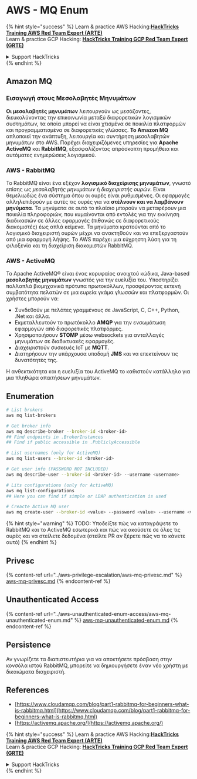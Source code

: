 # AWS - MQ Enum

{% hint style="success" %}
Learn & practice AWS Hacking:<img src="../../../.gitbook/assets/image (1).png" alt="" data-size="line">[**HackTricks Training AWS Red Team Expert (ARTE)**](https://training.hacktricks.xyz/courses/arte)<img src="../../../.gitbook/assets/image (1).png" alt="" data-size="line">\
Learn & practice GCP Hacking: <img src="../../../.gitbook/assets/image (2).png" alt="" data-size="line">[**HackTricks Training GCP Red Team Expert (GRTE)**<img src="../../../.gitbook/assets/image (2).png" alt="" data-size="line">](https://training.hacktricks.xyz/courses/grte)

<details>

<summary>Support HackTricks</summary>

* Check the [**subscription plans**](https://github.com/sponsors/carlospolop)!
* **Join the** 💬 [**Discord group**](https://discord.gg/hRep4RUj7f) or the [**telegram group**](https://t.me/peass) or **follow** us on **Twitter** 🐦 [**@hacktricks\_live**](https://twitter.com/hacktricks\_live)**.**
* **Share hacking tricks by submitting PRs to the** [**HackTricks**](https://github.com/carlospolop/hacktricks) and [**HackTricks Cloud**](https://github.com/carlospolop/hacktricks-cloud) github repos.

</details>
{% endhint %}

## Amazon MQ

### Εισαγωγή στους Μεσολαβητές Μηνυμάτων

**Οι μεσολαβητές μηνυμάτων** λειτουργούν ως μεσάζοντες, διευκολύνοντας την επικοινωνία μεταξύ διαφορετικών λογισμικών συστημάτων, τα οποία μπορεί να είναι χτισμένα σε ποικιλία πλατφορμών και προγραμματισμένα σε διαφορετικές γλώσσες. **Το Amazon MQ** απλοποιεί την ανάπτυξη, λειτουργία και συντήρηση μεσολαβητών μηνυμάτων στο AWS. Παρέχει διαχειριζόμενες υπηρεσίες για **Apache ActiveMQ** και **RabbitMQ**, εξασφαλίζοντας απρόσκοπτη προμήθεια και αυτόματες ενημερώσεις λογισμικού.

### AWS - RabbitMQ

Το RabbitMQ είναι ένα εξέχον **λογισμικό διαχείρισης μηνυμάτων**, γνωστό επίσης ως _μεσολαβητής μηνυμάτων_ ή _διαχειριστής ουρών_. Είναι θεμελιωδώς ένα σύστημα όπου οι ουρές είναι ρυθμισμένες. Οι εφαρμογές αλληλεπιδρούν με αυτές τις ουρές για να **στέλνουν και να λαμβάνουν μηνύματα**. Τα μηνύματα σε αυτό το πλαίσιο μπορούν να μεταφέρουν μια ποικιλία πληροφοριών, που κυμαίνονται από εντολές για την εκκίνηση διαδικασιών σε άλλες εφαρμογές (πιθανώς σε διαφορετικούς διακομιστές) έως απλά κείμενα. Τα μηνύματα κρατούνται από το λογισμικό διαχειριστή ουρών μέχρι να ανακτηθούν και να επεξεργαστούν από μια εφαρμογή λήψης. Το AWS παρέχει μια εύχρηστη λύση για τη φιλοξενία και τη διαχείριση διακομιστών RabbitMQ.

### AWS - ActiveMQ

Το Apache ActiveMQ® είναι ένας κορυφαίος ανοιχτού κώδικα, Java-based **μεσολαβητής μηνυμάτων** γνωστός για την ευελιξία του. Υποστηρίζει πολλαπλά βιομηχανικά πρότυπα πρωτοκόλλων, προσφέροντας εκτενή συμβατότητα πελατών σε μια ευρεία γκάμα γλωσσών και πλατφορμών. Οι χρήστες μπορούν να:

* Συνδεθούν με πελάτες γραμμένους σε JavaScript, C, C++, Python, .Net και άλλα.
* Εκμεταλλευτούν το πρωτόκολλο **AMQP** για την ενσωμάτωση εφαρμογών από διαφορετικές πλατφόρμες.
* Χρησιμοποιήσουν **STOMP** μέσω websockets για ανταλλαγές μηνυμάτων σε διαδικτυακές εφαρμογές.
* Διαχειριστούν συσκευές IoT με **MQTT**.
* Διατηρήσουν την υπάρχουσα υποδομή **JMS** και να επεκτείνουν τις δυνατότητές της.

Η ανθεκτικότητα και η ευελιξία του ActiveMQ το καθιστούν κατάλληλο για μια πληθώρα απαιτήσεων μηνυμάτων.

## Enumeration
```bash
# List brokers
aws mq list-brokers

# Get broker info
aws mq describe-broker --broker-id <broker-id>
## Find endpoints in .BrokerInstances
## Find if public accessible in .PubliclyAccessible

# List usernames (only for ActiveMQ)
aws mq list-users --broker-id <broker-id>

# Get user info (PASSWORD NOT INCLUDED)
aws mq describe-user --broker-id <broker-id> --username <username>

# Lits configurations (only for ActiveMQ)
aws mq list-configurations
## Here you can find if simple or LDAP authentication is used

# Creacte Active MQ user
aws mq create-user --broker-id <value> --password <value> --username <value> --console-access
```
{% hint style="warning" %}
TODO: Υποδείξτε πώς να καταγράψετε το RabbitMQ και το ActiveMQ εσωτερικά και πώς να ακούσετε σε όλες τις ουρές και να στείλετε δεδομένα (στείλτε PR αν ξέρετε πώς να το κάνετε αυτό)
{% endhint %}

## Privesc

{% content-ref url="../aws-privilege-escalation/aws-mq-privesc.md" %}
[aws-mq-privesc.md](../aws-privilege-escalation/aws-mq-privesc.md)
{% endcontent-ref %}

## Unauthenticated Access

{% content-ref url="../aws-unauthenticated-enum-access/aws-mq-unauthenticated-enum.md" %}
[aws-mq-unauthenticated-enum.md](../aws-unauthenticated-enum-access/aws-mq-unauthenticated-enum.md)
{% endcontent-ref %}

## Persistence

Αν γνωρίζετε τα διαπιστευτήρια για να αποκτήσετε πρόσβαση στην κονσόλα ιστού RabbitMQ, μπορείτε να δημιουργήσετε έναν νέο χρήστη με δικαιώματα διαχειριστή.

## References

* [https://www.cloudamqp.com/blog/part1-rabbitmq-for-beginners-what-is-rabbitmq.html](https://www.cloudamqp.com/blog/part1-rabbitmq-for-beginners-what-is-rabbitmq.html)
* [https://activemq.apache.org/](https://activemq.apache.org/)

{% hint style="success" %}
Learn & practice AWS Hacking:<img src="../../../.gitbook/assets/image (1).png" alt="" data-size="line">[**HackTricks Training AWS Red Team Expert (ARTE)**](https://training.hacktricks.xyz/courses/arte)<img src="../../../.gitbook/assets/image (1).png" alt="" data-size="line">\
Learn & practice GCP Hacking: <img src="../../../.gitbook/assets/image (2).png" alt="" data-size="line">[**HackTricks Training GCP Red Team Expert (GRTE)**<img src="../../../.gitbook/assets/image (2).png" alt="" data-size="line">](https://training.hacktricks.xyz/courses/grte)

<details>

<summary>Support HackTricks</summary>

* Check the [**subscription plans**](https://github.com/sponsors/carlospolop)!
* **Join the** 💬 [**Discord group**](https://discord.gg/hRep4RUj7f) or the [**telegram group**](https://t.me/peass) or **follow** us on **Twitter** 🐦 [**@hacktricks\_live**](https://twitter.com/hacktricks\_live)**.**
* **Share hacking tricks by submitting PRs to the** [**HackTricks**](https://github.com/carlospolop/hacktricks) and [**HackTricks Cloud**](https://github.com/carlospolop/hacktricks-cloud) github repos.

</details>
{% endhint %}

